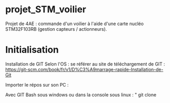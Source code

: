 # projet_STM_voilier
Projet de 4AE : commande d'un voilier à l'aide d'une carte nucléo STM32F103RB (gestion capteurs / actionneurs).

# Initialisation

Installation de GIT
Selon l'OS : se référer au site de téléchargement de GIT : https://git-scm.com/book/fr/v1/D%C3%A9marrage-rapide-Installation-de-Git

Importer le répos sur son PC : 

Avec GIT Bash sous windows ou dans la console sous linux : " git clone 



